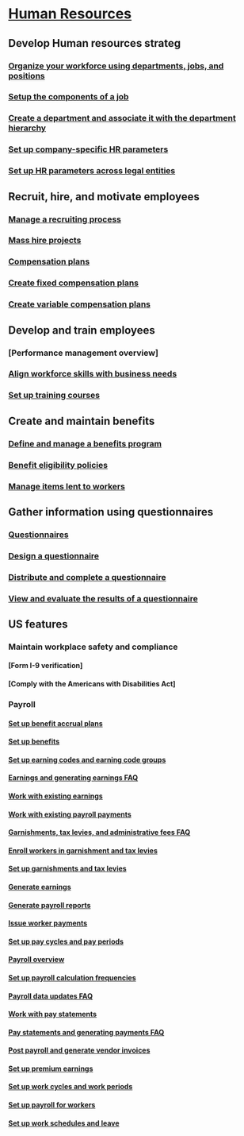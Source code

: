 # [Human Resources](human-resources-landing.md)
## Develop Human resources strateg
### [Organize your workforce using departments, jobs, and positions](departments-jobs-positions.md)
### [Setup the components of a job](creating-a-job.md)
### [Create a department and associate it with the department hierarchy](create-department-add-department-hierarchy.md)
### [Set up company-specific HR parameters](set-up-company-specific-hr-parameters.md)
### [Set up HR parameters across legal entities](set-up-hr-parameters-across-legal-entities.md)
## Recruit, hire, and motivate employees
### [Manage a recruiting process](manage-recruiting-process.md)
### [Mass hire projects](mass-hire-projects.md)
### [Compensation plans](compensation-plans.md)
### [Create fixed compensation plans](create-fixed-compensation-plans.md)
### [Create variable compensation plans](create-variable-compensation-plans.md)
## Develop and train employees
### [Performance management overview]
### [Align workforce skills with business needs](skills.md)
### [Set up training courses](courses.md)
## Create and maintain benefits
### [Define and manage a benefits program](manage-benefit-program.md)
### [Benefit eligibility policies](benefit-eligibility-policies.md)
### [Manage items lent to workers](loan-items.md)
## Gather information using questionnaires
### [Questionnaires](questionnaire\questionnaires.md)
### [Design a questionnaire](questionnaire\design-questionnaires.md)
### [Distribute and complete a questionnaire](questionnaire\distribute-questionnaires.md)
### [View and evaluate the results of a questionnaire](questionnaire\evaluate-questionnaire-results.md)
## US features
### Maintain workplace safety and compliance
#### [Form I-9 verification]
#### [Comply with the Americans with Disabilities Act]
### Payroll
#### [Set up benefit accrual plans ](localizations\north-america\benefit-accrual-plan-tasks.md)
#### [Set up benefits](localizations\north-america\benefit-set-up-tasks.md)
#### [Set up earning codes and earning code groups](localizations\north-america\earning-code-group-tasks.md)
#### [Earnings and generating earnings FAQ](localizations\north-america\earnings-generation-process.md)
#### [Work with existing earnings](localizations\north-america\existing-earnings.md)
#### [Work with existing payroll payments](localizations\north-america\existing-payroll-payments.md)
#### [Garnishments, tax levies, and administrative fees FAQ](localizations\north-america\garnishment-tax-levy-administrative-fees.md)
#### [Enroll workers in garnishment and tax levies](localizations\north-america\garnishment-tax-levy-enrollment-tasks.md)
#### [Set up garnishments and tax levies](localizations\north-america\garnishment-tax-levy-set-up-tasks.md)
#### [Generate earnings](localizations\north-america\generate-earnings.md)
#### [Generate payroll reports](localizations\north-america\generate-payroll-reports.md)
#### [Issue worker payments](localizations\north-america\issue-worker-payments.md)
#### [Set up pay cycles and pay periods](localizations\north-america\pay-cycle-pay-period-tasks-sample.md)
#### [Payroll overview](localizations\north-america\payroll.md)
#### [Set up payroll calculation frequencies](localizations\north-america\payroll-calculation-frequencies-tasks.md)
#### [Payroll data updates FAQ](localizations\north-america\payroll-data-updates.md)
#### [Work with pay statements](localizations\north-america\pay-statements.md)
#### [Pay statements and generating payments FAQ](localizations\north-america\pay-statements-payment-generation-process.md)
#### [Post payroll and generate vendor invoices](localizations\north-america\post-payroll-generate-vendor-invoices.md)
#### [Set up premium earnings ](localizations\north-america\premium-earning-setup-tasks.md)
#### [Set up work cycles and work periods](localizations\north-america\work-cycle-work-period-tasks.md)
#### [Set up payroll for workers](localizations\north-america\worker-position-payroll-tasks.md)
#### [Set up work schedules and leave](localizations\north-america\work-schedule-leave-tasks.md)